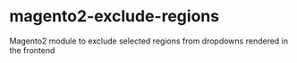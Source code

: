 # magento2-exclude-regions
Magento2 module to exclude selected regions from dropdowns rendered in the frontend
